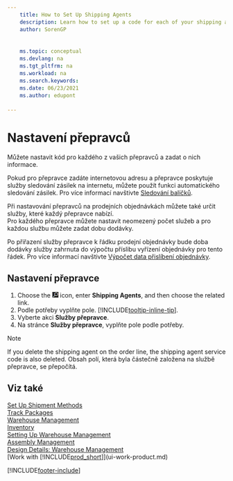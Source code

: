 ```yaml
---
    title: How to Set Up Shipping Agents
    description: Learn how to set up a code for each of your shipping agents and enter descriptive information about each of them and the services they provide.
    author: SorenGP


    ms.topic: conceptual
    ms.devlang: na
    ms.tgt_pltfrm: na
    ms.workload: na
    ms.search.keywords:
    ms.date: 06/23/2021
    ms.author: edupont

---
```

# Nastavení přepravců
Můžete nastavit kód pro každého z vašich přepravců a zadat o nich informace.

Pokud pro přepravce zadáte internetovou adresu a přepravce poskytuje služby sledování zásilek na internetu, můžete použít funkci automatického sledování zásilek. Pro více informací navštivte [Sledování balíčků](sales-how-track-packages.md).

Při nastavování přepravců na prodejních objednávkách můžete také určit služby, které každý přepravce nabízí.  
Pro každého přepravce můžete nastavit neomezený počet služeb a pro každou službu můžete zadat dobu dodávky.

Po přiřazení služby přepravce k řádku prodejní objednávky bude doba dodávky služby zahrnuta do výpočtu příslibu vyřízení objednávky pro tento řádek. Pro více informací navštivte [Výpočet data přislíbení objednávky](sales-how-to-calculate-order-promising-dates.md).

## Nastavení přepravce
1. Choose the ![Lightbulb that opens the Tell Me feature.](media/ui-search/search_small.png "Tell me what you want to do") icon, enter **Shipping Agents**, and then choose the related link.
2. Podle potřeby vyplňte pole. [!INCLUDE[tooltip-inline-tip](includes/tooltip-inline-tip_md.md)].
3. Vyberte akci **Služby přepravce**.
4. Na stránce **Služby přepravce**, vyplňte pole podle potřeby.

> [!NOTE]  
> If you delete the shipping agent on the order line, the shipping agent service code is also deleted. Obsah polí, která byla částečně založena na službě přepravce, se přepočítá.

## Viz také
[Set Up Shipment Methods](sales-how-set-up-shipment-methods.md)  
[Track Packages](sales-how-track-packages.md)    
[Warehouse Management](warehouse-manage-warehouse.md)  
[Inventory](inventory-manage-inventory.md)  
[Setting Up Warehouse Management](warehouse-setup-warehouse.md)     
[Assembly Management](assembly-assemble-items.md)    
[Design Details: Warehouse Management](design-details-warehouse-management.md)  
[Work with [!INCLUDE[prod_short](includes/prod_short.md)]](ui-work-product.md)


[!INCLUDE[footer-include](includes/footer-banner.md)]
